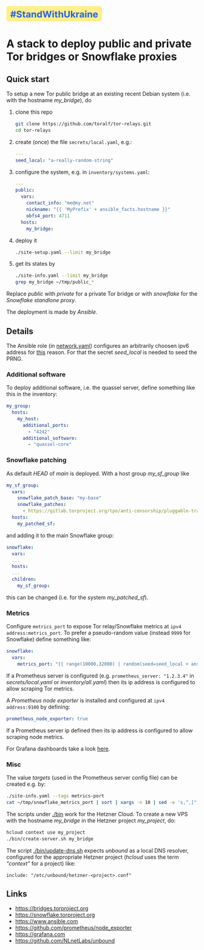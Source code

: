 [![StandWithUkraine](https://raw.githubusercontent.com/vshymanskyy/StandWithUkraine/main/badges/StandWithUkraine.svg)](https://github.com/vshymanskyy/StandWithUkraine/blob/main/docs/README.md)

# A stack to deploy public and private Tor bridges or Snowflake proxies

## Quick start

To setup a new Tor public bridge at an existing recent Debian system (i.e. with the hostname _my_bridge_), do

1. clone this repo

   ```bash
   git clone https://github.com/toralf/tor-relays.git
   cd tor-relays
   ```

1. create (once) the file `secrets/local.yaml`, e.g.:

   ```yaml
   ---
   seed_local: "a-really-random-string"
   ```

1. configure the system, e.g. in `inventory/systems.yaml`:

   ```yaml
   ---
   public:
     vars:
       contact_info: "me@my.net"
       nickname: "{{ 'MyPrefix' + ansible_facts.hostname }}"
       obfs4_port: 4711
     hosts:
       my_bridge:
   ```

1. deploy it

   ```bash
   ./site-setup.yaml --limit my_bridge
   ```

1. get its states by

   ```bash
   ./site-info.yaml --limit my_bridge
   grep my_bridge ~/tmp/public_*
   ```

Replace _public_ with _private_ for a private Tor bridge or with _snowflake_ for the _Snowflake standlone proxy_.

The deployment is made by _Ansible_.

## Details

The Ansible role (in [network.yaml](./playbooks/roles/setup/tasks/network.yaml))
configures an arbitrarily choosen ipv6 address for [this](./playbooks/roles/setup/tasks/network.yaml#L2) reason.
For that the secret _seed_local_ is needed to seed the PRNG.

### Additional software

To deploy additional software, i.e. the quassel server, define something like this in the inventory:

```yaml
my_group:
  hosts:
    my_host:
      additional_ports:
        - "4242"
      additional_software:
        - "quassel-core"
```

### Snowflake patching

As default _HEAD_ of _main_ is deployed. With a host group _my_sf_group_ like

```yaml
my_sf_group:
  vars:
    snowflake_patch_base: "my-base"
    snowflake_patches:
      - https://gitlab.torproject.org/tpo/anti-censorship/pluggable-transports/snowflake/-/merge_requests/225.diff
  hosts:
    my_patched_sf:
```

and adding it to the main Snowflake group:

```yaml
snowflake:
  vars:
  ...
  hosts:
  ...
  children:
    my_sf_group:
```

this can be changed (i.e. for the system _my_patched_sf_).

### Metrics

Configure `metrics_port` to expose Tor relay/Snowflake metrics at `ipv4 address:metrics_port`.
To prefer a pseudo-random value (instead `9999` for Snowflake) define something like:

```yaml
snowflake:
  vars:
    metrics_port: "{{ range(10000,32000) | random(seed=seed_local + ansible_facts.hostname + ansible_facts.default_ipv4.address + ansible_facts.default_ipv6.address) }}"
```

If a Prometheus server is configured (e.g. `prometheus_server: "1.2.3.4"` in _secrets/local.yaml_ or _inventory/all.yaml_)
then its ip address is configured to allow scraping Tor metrics.

A _Prometheus node exporter_ is installed and configured at `ipv4 address:9100` by defining:

```yaml
prometheus_node_exporter: true
```

If a Prometheus server ip defined then its ip address is configured to allow scraping node metrics.

For Grafana dashboards take a look [here](https://github.com/toralf/torutils/tree/main/dashboards).

### Misc

The value _targets_ (used in the Prometheus server config file) can be created e.g. by:

```bash
./site-info.yaml --tags metrics-port
cat ~/tmp/snowflake_metrics_port | sort | xargs -n 10 | sed -e 's,^,[",' -e 's,$,"],' -e 's, ,"\, ",g'
```

The scripts under [./bin](./bin) work for the Hetzner Cloud.
To create a new VPS with the hostname _my_bridge_ in the Hetzner project _my_project_, do:

```bash
hcloud context use my_project
./bin/create-server.sh my_bridge
```

The script [./bin/update-dns.sh](./bin/update-dns.sh) expects _unbound_ as a local DNS resolver,
configured for the appropriate Hetzner project (_hcloud_ uses the term _"context"_ for a project) like:

```config
include: "/etc/unbound/hetzner-<project>.conf"
```

## Links

- https://bridges.torproject.org
- https://snowflake.torproject.org
- https://www.ansible.com
- https://github.com/prometheus/node_exporter
- https://grafana.com
- https://github.com/NLnetLabs/unbound
